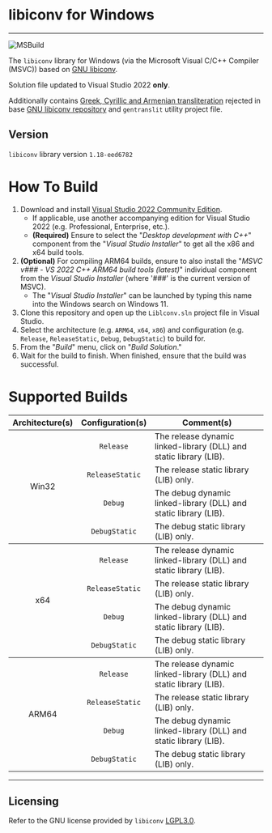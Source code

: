 ﻿# libiconv for Windows
----------------------
![MSBuild](https://github.com/pffang/libiconv-for-Windows/actions/workflows/msbuild.yml/badge.svg)

The `libiconv` library for Windows (via the Microsoft Visual C/C++ Compiler (MSVC)) based on [GNU libiconv][1].

Solution file updated to Visual Studio 2022 **only**.

Additionally contains [Greek, Cyrillic and Armenian transliteration][5] rejected in base [GNU libiconv repository][6]
and `gentranslit` utility project file.


## Version

`libiconv` library version `1.18-eed6782`

# How To Build

1. Download and install [Visual Studio 2022 Community Edition][4].
   - If applicable, use another accompanying edition for Visual Studio 2022 (e.g. Professional, Enterprise, etc.).
   - **(Required)** Ensure to select the "*Desktop development with C++*" component from the "*Visual Studio Installer*" to get all the x86 and x64 build tools.
2. **(Optional)** For compiling ARM64 builds, ensure to also install the "*MSVC v### - VS 2022 C++ ARM64 build tools (latest)*" individual component from the *Visual Studio Installer* (where '###' is the current version of MSVC).
   - The "*Visual Studio Installer*" can be launched by typing this name into the Windows search on Windows 11.
3. Clone this repository and open up the `Liblconv.sln` project file in Visual Studio.
4. Select the architecture (e.g. `ARM64`, `x64`, `x86`) and configuration (e.g. `Release`, `ReleaseStatic`, `Debug`, `DebugStatic`) to build for.
5. From the "*Build*" menu, click on "*Build Solution*."
6. Wait for the build to finish.
   When finished, ensure that the build was successful.

# Supported Builds

<table>
    <thead>
        <tr>
            <th><center>Architecture(s)</center></th>
            <th><center>Configuration(s)</center></th>
            <th><center>Comment(s)</center></th>
        </tr>
    </thead>
    <tbody>
        <tr>
            <td rowspan=4><center>Win32</center></td>
            <td><center><code>Release</code></center></td>
            <td>The release dynamic linked-library (DLL) and static library (LIB).</td>
        </tr>
        <tr>
            <td><center><code>ReleaseStatic</code></center></td>
            <td>The release static library (LIB) only.</td>
        </tr>
        <tr>
            <td><center><code>Debug</code></center></td>
            <td>The debug dynamic linked-library (DLL) and static library (LIB).</td>
        </tr>
        <tr>
            <td><center><code>DebugStatic</code></center></td>
            <td>The debug static library (LIB) only.</td>
        </tr>
    </tbody>
    <tbody>
        <tr>
            <td rowspan=4><center>x64</center></td>
            <td><center><code>Release</code></center></td>
            <td>The release dynamic linked-library (DLL) and static library (LIB).</td>
        </tr>
        <tr>
            <td><center><code>ReleaseStatic</code></center></td>
            <td>The release static library (LIB) only.</td>
        </tr>
        <tr>
            <td><center><code>Debug</code></center></td>
            <td>The debug dynamic linked-library (DLL) and static library (LIB).</td>
        </tr>
        <tr>
            <td><center><code>DebugStatic</code></center></td>
            <td>The debug static library (LIB) only.</td>
        </tr>
    </tbody>
    <tbody>
        <tr>
            <td rowspan=4><center>ARM64</center></td>
            <td><center><code>Release</code></center></td>
            <td>The release dynamic linked-library (DLL) and static library (LIB).</td>
        </tr>
        <tr>
            <td><center><code>ReleaseStatic</code></center></td>
            <td>The release static library (LIB) only.</td>
        </tr>
        <tr>
            <td><center><code>Debug</code></center></td>
            <td>The debug dynamic linked-library (DLL) and static library (LIB).</td>
        </tr>
        <tr>
            <td><center><code>DebugStatic</code></center></td>
            <td>The debug static library (LIB) only.</td>
        </tr>
    </tbody>
</table>

----------------------
## Licensing

Refer to the GNU license provided by `libiconv` [LGPL3.0][3].

[1]: https://www.gnu.org/software/libiconv
[2]: http://www.codeproject.com/Articles/302012/How-to-Build-libiconv-with-Microsoft-Visual-Studio
[3]: https://www.gnu.org/licenses/lgpl.html
[4]: https://visualstudio.microsoft.com/vs/community/
[5]: https://github.com/yuryleb/iconv-for-windows/commit/0b4f8bcd473260948201de7d042f67d79f6e11cb
[6]: https://savannah.gnu.org/bugs/?56304

